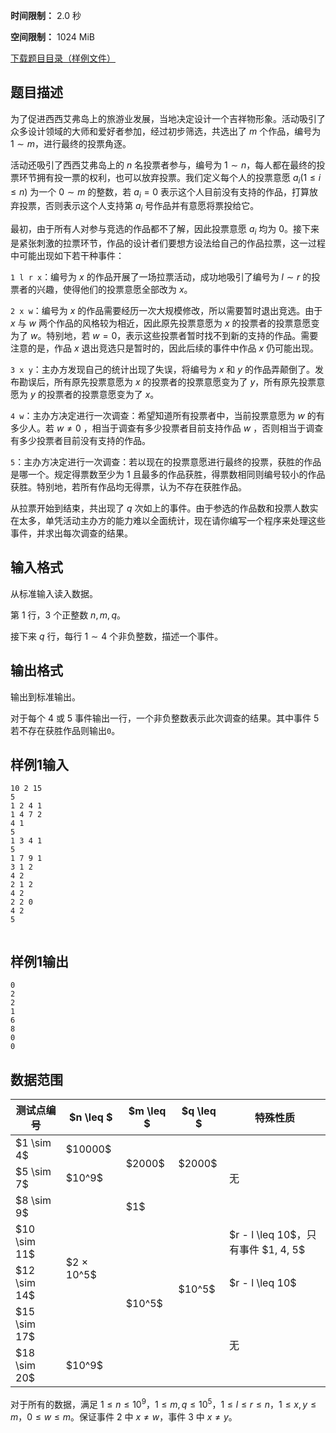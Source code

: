 


**时间限制：** 2.0 秒 


**空间限制：** 1024 MiB

[下载题目目录（样例文件）](examples/CSP202209-4.zip)




## 题目描述

为了促进西西艾弗岛上的旅游业发展，当地决定设计一个吉祥物形象。活动吸引了众多设计领域的大师和爱好者参加，经过初步筛选，共选出了 $m$ 个作品，编号为 $1 \sim m$，进行最终的投票角逐。

活动还吸引了西西艾弗岛上的 $n$ 名投票者参与，编号为 $1\sim n$，每人都在最终的投票环节拥有投一票的权利，也可以放弃投票。我们定义每个人的投票意愿 $a_i(1\leq i \leq n)$ 为一个 $0\sim m$ 的整数，若 $a_i=0$ 表示这个人目前没有支持的作品，打算放弃投票，否则表示这个人支持第 $a_i$ 号作品并有意愿将票投给它。

最初，由于所有人对参与竞选的作品都不了解，因此投票意愿 $a_i$ 均为 $0$。接下来是紧张刺激的拉票环节，作品的设计者们要想方设法给自己的作品拉票，这一过程中可能出现如下若干种事件：

`1 l r x`：编号为 $x$ 的作品开展了一场拉票活动，成功地吸引了编号为 $l\sim r$ 的投票者的兴趣，使得他们的投票意愿全部改为 $x$。

`2 x w`：编号为 $x$ 的作品需要经历一次大规模修改，所以需要暂时退出竞选。由于 $x$ 与 $w$ 两个作品的风格较为相近，因此原先投票意愿为 $x$ 的投票者的投票意愿变为了 $w$。特别地，若 $w=0$，表示这些投票者暂时找不到新的支持的作品。需要注意的是，作品 $x$ 退出竞选只是暂时的，因此后续的事件中作品 $x$ 仍可能出现。

`3 x y`：主办方发现自己的统计出现了失误，将编号为 $x$ 和 $y$ 的作品弄颠倒了。发布勘误后，所有原先投票意愿为 $x$ 的投票者的投票意愿变为了 $y$，所有原先投票意愿为 $y$ 的投票者的投票意愿变为了 $x$。

`4 w`：主办方决定进行一次调查：希望知道所有投票者中，当前投票意愿为 $w$ 的有多少人。若 $w\neq 0$ ，相当于调查有多少投票者目前支持作品 $w$ ，否则相当于调查有多少投票者目前没有支持的作品。

`5`：主办方决定进行一次调查：若以现在的投票意愿进行最终的投票，获胜的作品是哪一个。规定得票数至少为 $1$ 且最多的作品获胜，得票数相同则编号较小的作品获胜。特别地，若所有作品均无得票，认为不存在获胜作品。

从拉票开始到结束，共出现了 $q$ 次如上的事件。由于参选的作品数和投票人数实在太多，单凭活动主办方的能力难以全面统计，现在请你编写一个程序来处理这些事件，并求出每次调查的结果。

## 输入格式

从标准输入读入数据。

第 $1$ 行，$3$ 个正整数 $n,m,q$。

接下来 $q$ 行，每行 $1 \sim 4$ 个非负整数，描述一个事件。

## 输出格式

输出到标准输出。

对于每个 $4$ 或 $5$ 事件输出一行，一个非负整数表示此次调查的结果。其中事件 $5$ 若不存在获胜作品则输出`0`。








## 样例1输入

```plain
10 2 15
5
1 2 4 1
1 4 7 2
4 1
5
1 3 4 1
5
1 7 9 1
3 1 2
4 2
2 1 2
4 2
2 2 0
4 2
5


```



## 样例1输出

```plain
0
2
2
1
6
8
0
0

```


## 数据范围

 
	


<table class="table table-bordered"><thead><tr><th rowspan="1">测试点编号</th><th rowspan="1"> $n \leq $ </th><th rowspan="1"> $m \leq $ </th><th rowspan="1"> $q \leq $ </th><th rowspan="1">特殊性质</th></tr></thead><tbody><tr><td rowspan="1"> $1 \sim 4$ </td><td rowspan="1"> $10000$ </td><td rowspan="2"> $2000$ </td><td rowspan="2"> $2000$ </td><td rowspan="3">无</td></tr><tr><td rowspan="1"> $5 \sim 7$ </td><td rowspan="1"> $10^9$ </td></tr><tr><td rowspan="1"> $8 \sim 9$ </td><td rowspan="4"> $2 × 10^5$ </td><td rowspan="1"> $1$ </td><td rowspan="5"> $10^5$ </td></tr><tr><td rowspan="1"> $10 \sim 11$ </td><td rowspan="4"> $10^5$ </td><td rowspan="1"> $r - l \leq 10$，只有事件 $1, 4, 5$ </td></tr><tr><td rowspan="1"> $12 \sim 14$ </td><td rowspan="1"> $r - l \leq 10$ </td></tr><tr><td rowspan="1"> $15 \sim 17$ </td><td rowspan="2">无</td></tr><tr><td rowspan="1"> $18 \sim 20$ </td><td rowspan="1"> $10^9$ </td></tr></tbody></table> 

对于所有的数据，满足 $1\leq n \leq 10^9$，$1\leq m,q \leq 10^5$，$1\leq l \leq r \leq n$，$1\leq x,y \leq m$，$0\leq w \leq m$。保证事件 $2$ 中 $x \neq w$，事件 $3$ 中 $x \neq y$。